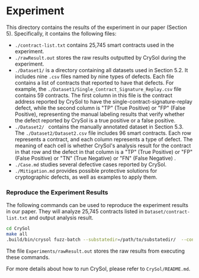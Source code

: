 # Experiment

This directory contains the results of the experiment in our paper (Section 5). Specifically, it contains the following files:

* `./contract-list.txt` contains 25,745 smart contracts used in the experiment.
* `./rawResult.out` stores the raw results outputted by CrySol during the experiment.
* ``./Dataset1/``  is a directory containing all datasets used in Section 5.2. It includes nine `.csv` files named by nine types of defects. Each file contains a list of contracts that reported to have that defects. For example, the `./Dataset1/Single_Contract_Signature_Replay.csv` file contains 59 contracts. The first column in this file is the contract address reported by CrySol to have the single-contract-signature-replay defect, while the second column is "TP" (True Positive) or "FP" (False Positive), representing the manual labeling results that verify whether the defect reported by CrySol is a true positive or a false positive.
* ``./Dataset2/ `` contains the manually annotated dataset  in Section 5.3. The ``./Dataset2/Dataset2.csv`` file includes 96 smart contracts. Each row represents a contract, and each column represents a type of defect. The meaning of each cell is whether CrySol's analysis result for the contract in that row and the defect in that column is a "TP" (True Positive) or "FP" (False Positive) or "TN" (True Negative) or "FN" (False Negative) .
* `./Case.md` studies several defective cases reported by CrySol.
* `./Mitigation.md` provides possible protective solutions for cryptographic defects, as well as examples to apply them.



### Reproduce the Experiment Results

The following commands can be used to reproduce the experiment results in our paper. They will analyze 25,745 contracts listed in  `Dataset/contract-list.txt` and output analysis result.

```sh
cd CrySol
make all
.build/bin/crysol fuzz-batch --substatedir=/path/to/substatedir/  --contract-info=../Dataset/ContractInfo/ --contract-list=../Dataset/contract-list.txt
```

The file `Experiments/rawResult.out` stores the raw results from executing these commands.

For more details about how to run CrySol, please refer to `CrySol/README.md`.